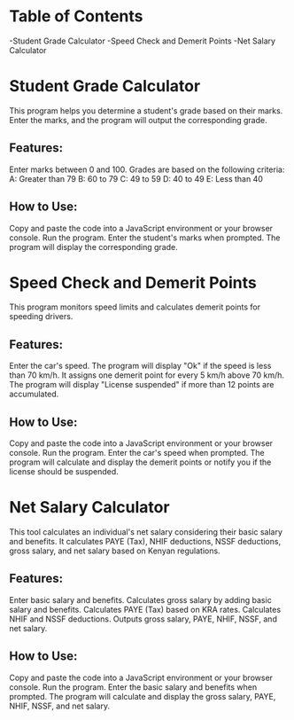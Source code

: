 # Table of Contents

-Student Grade Calculator
-Speed Check and Demerit Points
-Net Salary Calculator

# Student Grade Calculator
This program helps you determine a student's grade based on their marks. Enter the marks, and the program will output the corresponding grade.

## Features:

Enter marks between 0 and 100.
Grades are based on the following criteria:
A: Greater than 79 
B: 60 to 79
C: 49 to 59 
D: 40 to 49 
E: Less than 40

## How to Use:

Copy and paste the code into a JavaScript environment or your browser console.
Run the program.
Enter the student's marks when prompted.
The program will display the corresponding grade.

# Speed Check and Demerit Points
This program monitors speed limits and calculates demerit points for speeding drivers.

## Features:

Enter the car's speed.
The program will display "Ok" if the speed is less than 70 km/h.
It assigns one demerit point for every 5 km/h above 70 km/h.
The program will display "License suspended" if more than 12 points are accumulated.

## How to Use:

Copy and paste the code into a JavaScript environment or your browser console.
Run the program.
Enter the car's speed when prompted.
The program will calculate and display the demerit points or notify you if the license should be suspended.

# Net Salary Calculator
This tool calculates an individual's net salary considering their basic salary and benefits. It calculates PAYE (Tax), NHIF deductions, NSSF deductions, gross salary, and net salary based on Kenyan regulations.

## Features:

Enter basic salary and benefits.
Calculates gross salary by adding basic salary and benefits.
Calculates PAYE (Tax) based on KRA rates.
Calculates NHIF and NSSF deductions.
Outputs gross salary, PAYE, NHIF, NSSF, and net salary.

## How to Use:

Copy and paste the code into a JavaScript environment or your browser console.
Run the program.
Enter the basic salary and benefits when prompted.
The program will calculate and display the gross salary, PAYE, NHIF, NSSF, and net salary.
